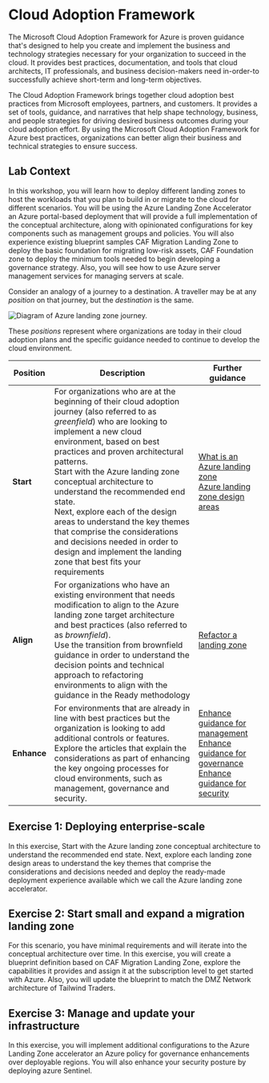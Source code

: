 # Cloud Adoption Framework

The Microsoft Cloud Adoption Framework for Azure is proven guidance that's designed to help you create and implement the business and technology strategies necessary for your organization to succeed in the cloud. It provides best practices, documentation, and tools that cloud architects, IT professionals, and business decision-makers need in-order-to successfully achieve short-term and long-term objectives.

The Cloud Adoption Framework brings together cloud adoption best practices from Microsoft employees, partners, and customers. It provides a set of tools, guidance, and narratives that help shape technology, business, and people strategies for driving desired business outcomes during your cloud adoption effort. By using the Microsoft Cloud Adoption Framework for Azure best practices, organizations can better align their business and technical strategies to ensure success.

## Lab Context 	

In this workshop, you will learn how to deploy different landing zones to host the workloads that you plan to build in or migrate to the cloud for different scenarios. You will be using the Azure Landing Zone Accelerator an Azure portal-based deployment that will provide a full implementation of the conceptual architecture, along with opinionated configurations for key components such as management groups and policies. You will also experience existing blueprint samples CAF Migration Landing Zone to deploy the basic foundation for migrating low-risk assets, CAF Foundation zone to deploy the minimum tools needed to begin developing a governance strategy. Also, you will see how to use Azure server management services for managing servers at scale.

Consider an analogy of a journey to a destination. A traveller may be at any *position* on that journey, but the *destination* is the same.

![Diagram of Azure landing zone journey.](images/alz-journey.png)

These *positions* represent where organizations are today in their cloud adoption plans and the specific guidance needed to continue to develop the cloud environment.

| Position | Description | Further guidance |
|--|--|--|
| **Start** | For organizations who are at the beginning of their cloud adoption journey (also referred to as *greenfield*) who are looking to implement a new cloud environment, based on best practices and proven architectural patterns. <br> Start with the Azure landing zone conceptual architecture to understand the recommended end state. <br> Next, explore each of the design areas to understand the key themes that comprise the considerations and decisions needed in order to design and implement the landing zone that best fits your requirements | [What is an Azure landing zone](https://docs.microsoft.com/azure/cloud-adoption-framework/ready/landing-zone/) <br> [Azure landing zone design areas](https://docs.microsoft.com/azure/cloud-adoption-framework/ready/landing-zone/design-areas) |
| **Align** | For organizations who have an existing environment that needs modification to align to the Azure landing zone target architecture and best practices (also referred to as *brownfield*). <br> Use the transition from brownfield guidance in order to understand the decision points and technical approach to refactoring environments to align with the guidance in the Ready methodology | [Refactor a landing zone](https://docs.microsoft.com/azure/cloud-adoption-framework/ready/landing-zone/refactor) |
| **Enhance** | For environments that are already in line with best practices but the organization is looking to add additional controls or features. <br> Explore the articles that explain the considerations as part of enhancing the key ongoing processes for cloud environments, such as management, governance and security. | [Enhance guidance for management](https://docs.microsoft.com/azure/cloud-adoption-framework/ready/considerations/landing-zone-operations) <br> [Enhance guidance for governance](https://docs.microsoft.com/azure/cloud-adoption-framework/ready/considerations/landing-zone-governance) <br> [Enhance guidance for security](https://docs.microsoft.com/azure/cloud-adoption-framework/ready/considerations/landing-zone-security) |

## Exercise 1: Deploying enterprise-scale

In this exercise, Start with the Azure landing zone conceptual architecture to understand the recommended end state. Next, explore each landing zone design areas to understand the key themes that comprise the considerations and decisions needed and deploy the ready-made deployment experience available which we call the Azure landing zone accelerator.

## Exercise 2: Start small and expand a migration landing zone

For this scenario, you have minimal requirements and will iterate into the conceptual architecture over time. In this exercise, you will create a blueprint definition based on CAF Migration Landing Zone, explore the capabilities it provides and assign it at the subscription level to get started with Azure. Also, you will update the blueprint to match the DMZ Network architecture of Tailwind Traders.

## Exercise 3: Manage and update your infrastructure

In this exercise, you will implement additional configurations to the Azure Landing Zone accelerator an Azure policy for governance enhancements over deployable regions. You will also enhance your security posture by deploying azure Sentinel.
